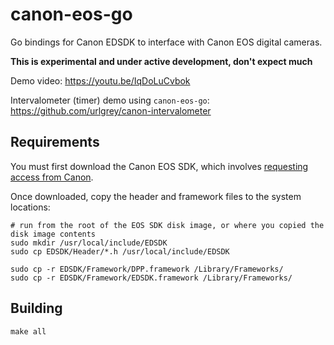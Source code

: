 # canon-eos-go
Go bindings for Canon EDSDK to interface with Canon EOS digital cameras.

**This is experimental and under active development, don't expect much**

Demo video: https://youtu.be/IqDoLuCvbok

Intervalometer (timer) demo using `canon-eos-go`: https://github.com/urlgrey/canon-intervalometer

## Requirements
You must first download the Canon EOS SDK, which involves [requesting access from Canon](http://usa.canon.com/cusa/support/professional/professional_cameras/eos_digital_slr_cameras/eos_7d/standard_display/SDK).

Once downloaded, copy the header and framework files to the system locations:
```shell
# run from the root of the EOS SDK disk image, or where you copied the disk image contents
sudo mkdir /usr/local/include/EDSDK
sudo cp EDSDK/Header/*.h /usr/local/include/EDSDK

sudo cp -r EDSDK/Framework/DPP.framework /Library/Frameworks/
sudo cp -r EDSDK/Framework/EDSDK.framework /Library/Frameworks/
```

## Building
```shell
make all
```
